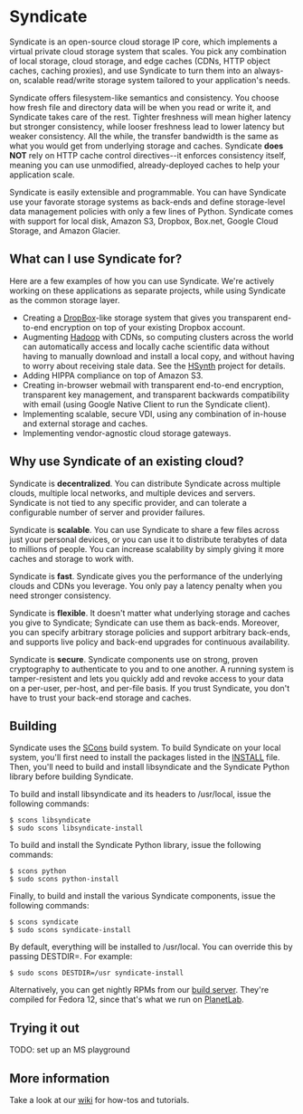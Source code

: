 Syndicate
=========

Syndicate is an open-source cloud storage IP core, which implements a virtual private cloud storage system that scales.  You pick any combination of local storage, cloud storage, and edge caches (CDNs, HTTP object caches, caching proxies), and use Syndicate to turn them into an always-on, scalable read/write storage system tailored to your application's needs.

Syndicate offers filesystem-like semantics and consistency.  You choose how fresh file and directory data will be when you read or write it, and Syndicate takes care of the rest.  Tighter freshness will mean higher latency but stronger consistency, while looser freshness lead to lower latency but weaker consistency.  All the while, the transfer bandwidth is the same as what you would get from underlying storage and caches.  Syndicate **does NOT** rely on HTTP cache control directives--it enforces consistency itself, meaning you can use unmodified, already-deployed caches to help your application scale.

Syndicate is easily extensible and programmable.  You can have Syndicate use your favorate storage systems as back-ends and define storage-level data management policies with only a few lines of Python.  Syndicate comes with support for local disk, Amazon S3, Dropbox, Box.net, Google Cloud Storage, and Amazon Glacier.

What can I use Syndicate for?
-----------------------------

Here are a few examples of how you can use Syndicate.  We're actively working on these applications as separate projects, while using Syndicate as the common storage layer.

* Creating a [DropBox](http://www.dropbox.com)-like storage system that gives you transparent end-to-end encryption on top of your existing Dropbox account.
* Augmenting [Hadoop](http://hadoop.apache.com) with CDNs, so computing clusters across the world can automatically access and locally cache scientific data without having to manually download and install a local copy, and without having to worry about receiving stale data.  See the [HSynth](https://github.com/iychoi/hsynth) project for details.
* Adding HIPPA compliance on top of Amazon S3.
* Creating in-browser webmail with transparent end-to-end encryption, transparent key management, and transparent backwards compatibility with email (using Google Native Client to run the Syndicate client).
* Implementing scalable, secure VDI, using any combination of in-house and external storage and caches.
* Implementing vendor-agnostic cloud storage gateways.

Why use Syndicate of an existing cloud?
--------------------------------------------------------

Syndicate is **decentralized**.  You can distribute Syndicate across multiple clouds, multiple local networks, and multiple devices and servers.  Syndicate is not tied to any specific provider, and can tolerate a configurable number of server and provider failures.

Syndicate is **scalable**.  You can use Syndicate to share a few files across just your personal devices, or you can use it to distribute terabytes of data to millions of people.  You can increase scalability by simply giving it more caches and storage to work with.

Syndicate is **fast**.  Syndicate gives you the performance of the underlying clouds and CDNs you leverage.  You only pay a latency penalty when you need stronger consistency.

Syndicate is **flexible**.  It doesn't matter what underlying storage and caches you give to Syndicate; Syndicate can use them as back-ends.  Moreover, you can specify arbitrary storage policies and support arbitrary back-ends, and supports live policy and back-end upgrades for continuous availability.

Syndicate is **secure**.  Syndicate components use on strong, proven cryptography to authenticate to you and to one another.  A running system is tamper-resistent and lets you quickly add and revoke access to your data on a per-user, per-host, and per-file basis.  If you trust Syndicate, you don't have to trust your back-end storage and caches.

Building
--------

Syndicate uses the [SCons](http://www.scons.org/) build system.  To build Syndicate on your local system, you'll first need to install the packages listed in the [INSTALL](https://github.com/jcnelson/syndicate/blob/master/INSTALL) file.  Then, you'll need to build and install libsyndicate and the Syndicate Python library before building Syndicate.

To build and install libsyndicate and its headers to /usr/local, issue the following commands:

```
$ scons libsyndicate
$ sudo scons libsyndicate-install
```

To build and install the Syndicate Python library, issue the following commands:

```
$ scons python
$ sudo scons python-install
```

Finally, to build and install the various Syndicate components, issue the following commands:

```
$ scons syndicate
$ sudo scons syndicate-install
```

By default, everything will be installed to /usr/local.  You can override this by passing DESTDIR=.  For example:

```
$ sudo scons DESTDIR=/usr syndicate-install
```

Alternatively, you can get nightly RPMs from our [build server](http://vcoblitz-cmi.cs.princeton.edu/syndicate-nightly/RPMS/).  They're compiled for Fedora 12, since that's what we run on [PlanetLab](http://www.planet-lab.org).

Trying it out
-------------

TODO: set up an MS playground

More information
----------------

Take a look at our [wiki](https://github.com/jcnelson/syndicate/wiki) for how-tos and tutorials.

